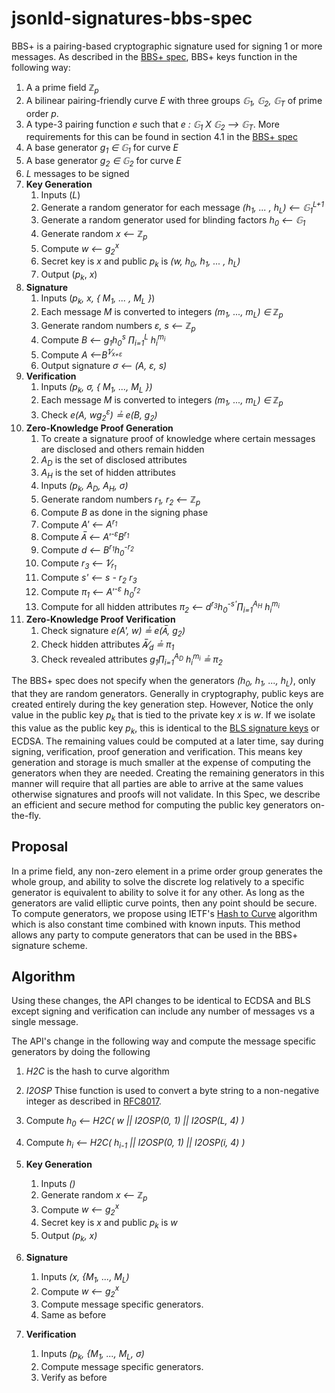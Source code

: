 # jsonld-signatures-bbs-spec

BBS+ is a pairing-based cryptographic signature used for signing 1 or more messages. As described in the [BBS+ spec](https://eprint.iacr.org/2016/663.pdf),
BBS+ keys function in the following way:

1. A a prime field *&integers;<sub>p</sub>*
1. A bilinear pairing-friendly curve *E* with three groups *&#x1D53E;<sub>1</sub>, &#x1D53E;<sub>2</sub>, &#x1D53E;<sub>T</sub>* of prime order *p*.
1. A type-3 pairing function *e* such that *e :  &#x1D53E;<sub>1</sub> X &#x1D53E;<sub>2</sub> &xrarr; &#x1D53E;<sub>T</sub>*.  More requirements for this can be found in section 4.1 in the [BBS+ spec](https://eprint.iacr.org/2016/663.pdf)
1. A base generator *g<sub>1</sub> &isin; &#x1D53E;<sub>1</sub>* for curve *E*
1. A base generator *g<sub>2</sub> &isin; &#x1D53E;<sub>2</sub>* for curve *E*
1. *L* messages to be signed
1. **Key Generation**
    1. Inputs (*L*)
    1. Generate a random generator for each message *(h<sub>1</sub>, ... , h<sub>L</sub>) &xlarr; &#x1D53E;<sub>1</sub><sup>L+1</sup>*
    1. Generate a random generator used for blinding factors *h<sub>0</sub> &xlarr; &#x1D53E;<sub>1</sub>*
    1. Generate random *x &xlarr; &integers;<sub>p</sub>*
    1. Compute *w &xlarr; g<sub>2</sub><sup>x</sup>*
    1. Secret key is *x* and public *p<sub>k</sub>* is *(w, h<sub>0</sub>, h<sub>1</sub>, ... , h<sub>L</sub>)*
    1. Output (*p<sub>k</sub>*, *x*)
1. **Signature**
    1. Inputs (*p<sub>k</sub>, x, { M<sub>1</sub>, ... , M<sub>L</sub> }*)
    1. Each message *M* is converted to integers *(m<sub>1</sub>, ..., m<sub>L</sub>) &isin; &integers;<sub>p</sub>*
    1. Generate random numbers *&epsi;, s &xlarr; &integers;<sub>p</sub>*
    1. Compute *B &xlarr; g<sub>1</sub>h<sub>0</sub><sup>s</sup> &prod;<sub>i=1</sub><sup>L</sup> h<sub>i</sub><sup>m<sub>i</sub></sup>*
    1. Compute *A &xlarr;B<sup>1&frasl;<sub>x+&epsi;</sub></sup>*
    1. Output signature *&sigma; &xlarr; (A, &epsi;, s)*
1. **Verification**
    1. Inputs *(p<sub>k</sub>, &sigma;, { M<sub>1</sub>, ..., M<sub>L</sub> })*
    1. Each message *M* is converted to integers *(m<sub>1</sub>, ..., m<sub>L</sub>) &isin; &integers;<sub>p</sub>*
    1. Check *e(A, wg<sub>2</sub><sup>&epsi;</sup>) &#x225f; e(B, g<sub>2</sub>)*
1. **Zero-Knowledge Proof Generation**
    1. To create a signature proof of knowledge where certain messages are disclosed and others remain hidden
    1. *A<sub>D</sub>* is the set of disclosed attributes
    1. *A<sub>H</sub>* is the set of hidden attributes
    1. Inputs *(p<sub>k</sub>, A<sub>D</sub>, A<sub>H</sub>, &sigma;)*
    1. Generate random numbers *r<sub>1</sub>, r<sub>2</sub> &xlarr; &integers;<sub>p</sub>*
    1. Compute *B* as done in the signing phase
    1. Compute *A' &xlarr; A<sup>r<sub>1</sub></sup>*
    1. Compute *A&#773; &xlarr; A'<sup>-&epsi;</sup>B<sup>r<sub>1</sub></sup>*
    1. Compute *d &xlarr; B<sup>r<sub>1</sub></sup>h<sub>0</sub><sup>-r<sub>2</sub></sup>*
    1. Compute *r<sub>3</sub> &xlarr; 1&frasl;<sub>r<sub>1</sub></sub>*
    1. Compute *s' &xlarr; s - r<sub>2</sub> r<sub>3</sub>*
    1. Compute *&pi;<sub>1</sub> &xlarr; A'<sup>-&epsi;</sup> h<sub>0</sub><sup>r<sub>2</sub></sup>*
    1. Compute for all hidden attributes *&pi;<sub>2</sub> &xlarr; d<sup>r<sub>3</sub></sup>h<sub>0</sub><sup>-s'</sup>&prod;<sub>i=1</sub><sup>A<sub>H</sub></sup> h<sub>i</sub><sup>m<sub>i</sub></sup>*
1. **Zero-Knowledge Proof Verification**
    1. Check signature *e(A', w) &#x225f; e(A&#773;, g<sub>2</sub>)*
    1. Check hidden attributes *A&#773;&frasl;<sub>d</sub> &#x225f; &pi;<sub>1</sub>*
    1. Check revealed attributes *g<sub>1</sub>&prod;<sub>i=1</sub><sup>A<sub>D</sub></sup> h<sub>i</sub><sup>m<sub>i</sub></sup> &#x225f; &pi;<sub>2</sub>*

The BBS+ spec does not specify when the generators *(h<sub>0</sub>, h<sub>1</sub>, ..., h<sub>L</sub>)*,
only that they are random generators. Generally in cryptography, public keys are created entirely during the key generation step. However,
Notice the only value in the public key *p<sub>k</sub>* that is tied to the private key *x* is *w*. 
If we isolate this value as the public key *p<sub>k</sub>*, this is identical to the [BLS signature keys](https://crypto.stanford.edu/~dabo/pubs/papers/BLSmultisig.html) or ECDSA. 
The remaining values could be computed at a later time, say during signing, verification, proof generation and verification.
This means key generation and storage is much smaller at the expense of computing the generators when they are needed.
Creating the remaining generators in this manner will require that all parties are able to arrive at the same values
otherwise signatures and proofs will not validate. In this Spec, we describe an efficient and secure method for
computing the public key generators on-the-fly.

## Proposal

In a prime field, any non-zero element in a prime order group generates the whole group, and ability to solve the discrete log relatively to a specific generator is equivalent to ability to solve it for any other.
As long as the generators are valid elliptic curve points, then any point should be secure. To compute generators,
we propose using IETF's [Hash to Curve](https://datatracker.ietf.org/doc/draft-irtf-cfrg-hash-to-curve/?include_text=1) algorithm which is also constant time combined with known inputs.
This method allows any party to compute generators that can be used in the BBS+ signature scheme.

## Algorithm

Using these changes, the API changes to be identical to ECDSA and BLS except signing and verification can include any number of messages vs a single message.

The API's change in the following way and compute the message specific generators by doing the following

1. *H2C* is the hash to curve algorithm
1. *I2OSP* Thise function is used to convert a byte string to a non-negative integer as described in [RFC8017](https://tools.ietf.org/html/rfc8017).
1. Compute *h<sub>0</sub> &xlarr; H2C( w || I2OSP(0, 1) || I2OSP(L, 4) )*
1. Compute *h<sub>i</sub> &xlarr; H2C( h<sub>i-1</sub> || I2OSP(0, 1) || I2OSP(i, 4) )*

1. **Key Generation**
    1. Inputs *()*
    1. Generate random *x &xlarr; &integers;<sub>p</sub>*
    1. Compute *w &xlarr; g<sub>2</sub><sup>x</sup>*
    1. Secret key is *x* and public *p<sub>k</sub>* is *w*
    1. Output *(p<sub>k</sub>, x)*
1. **Signature**
    1. Inputs *(x, \{M<sub>1</sub>, ..., M<sub>L</sub>)*
    1. Compute *w &xlarr; g<sub>2</sub><sup>x</sup>* 
    1. Compute message specific generators.
    1. Same as before
1. **Verification**
    1. Inputs *(p<sub>k</sub>, \{M<sub>1</sub>, ..., M<sub>L</sub>, &sigma;)*
    1. Compute message specific generators.
    1. Verify as before
